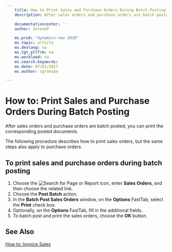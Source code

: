 ```yaml
---
    title: How to Print Sales and Purchase Orders During Batch Posting
    description: After sales orders and purchase orders are batch posted, you can print the corresponding posted documents.

    documentationcenter: ''
    author: SorenGP

    ms.prod: "dynamics-nav-2018"
    ms.topic: article
    ms.devlang: na
    ms.tgt_pltfrm: na
    ms.workload: na
    ms.search.keywords:
    ms.date: 07/01/2017
    ms.author: sgroespe

---
```

# How to: Print Sales and Purchase Orders During Batch Posting
After sales orders and purchase orders are batch posted, you can print the corresponding posted documents.  

The following procedure describes how to print sales orders, but the same steps also apply to purchase orders.  

## To print sales and purchase orders during batch posting  

1.  Choose the ![Search for Page or Report](../../media/ui-search/search_small.png "Search for Page or Report icon") icon, enter **Sales Orders**, and then choose the related link.  
2.  Choose the **Post Batch** action.  
3.  In the **Batch Post Sales Orders** window, on the **Options** FastTab, select the **Print** check box.  
4.  Optionally, on the **Options** FastTab, fill in the additional fields.  
5.  To batch post and print the sales orders, choose the **OK** button.  

## See Also  
[How to: Invoice Sales](../../sales-how-invoice-sales.md)
